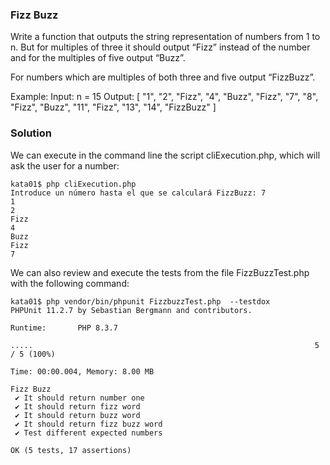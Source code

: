 ### Fizz Buzz
Write a function that outputs the string representation of numbers from 1 to n. But for multiples of three it should output “Fizz” instead of the number and for the multiples of five output “Buzz”. 

For numbers which are multiples of both three and five output “FizzBuzz”.

Example:
Input: n = 15
Output:
[
"1",
"2",
"Fizz",
"4",
"Buzz",
"Fizz",
"7",
"8",
"Fizz",
"Buzz",
"11",
"Fizz",
"13",
"14",
"FizzBuzz"
]


### Solution
We can execute in the command line the script cliExecution.php, which will ask the user for a number:
```
kata01$ php cliExecution.php
Introduce un número hasta el que se calculará FizzBuzz: 7
1
2
Fizz
4
Buzz
Fizz
7
```

We can also review and execute the tests from the file FizzBuzzTest.php with the following command:

```
kata01$ php vendor/bin/phpunit FizzbuzzTest.php  --testdox
PHPUnit 11.2.7 by Sebastian Bergmann and contributors.

Runtime:       PHP 8.3.7

.....                                                               5 / 5 (100%)

Time: 00:00.004, Memory: 8.00 MB

Fizz Buzz
 ✔ It should return number one
 ✔ It should return fizz word
 ✔ It should return buzz word
 ✔ It should return fizz buzz word
 ✔ Test different expected numbers

OK (5 tests, 17 assertions)

```

